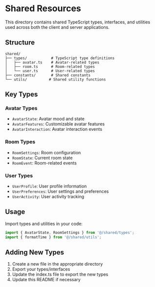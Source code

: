 # Shared Resources

This directory contains shared TypeScript types, interfaces, and utilities used across both the client and server applications.

## Structure

```
shared/
├── types/           # TypeScript type definitions
│   ├── avatar.ts    # Avatar-related types
│   ├── room.ts      # Room-related types
│   └── user.ts      # User-related types
├── constants/       # Shared constants
└── utils/          # Shared utility functions
```

## Key Types

### Avatar Types
- `AvatarState`: Avatar mood and state
- `AvatarFeatures`: Customizable avatar features
- `AvatarInteraction`: Avatar interaction events

### Room Types
- `RoomSettings`: Room configuration
- `RoomState`: Current room state
- `RoomEvent`: Room-related events

### User Types
- `UserProfile`: User profile information
- `UserPreferences`: User settings and preferences
- `UserActivity`: User activity tracking

## Usage

Import types and utilities in your code:

```typescript
import { AvatarState, RoomSettings } from '@/shared/types';
import { formatTime } from '@/shared/utils';
```

## Adding New Types

1. Create a new file in the appropriate directory
2. Export your types/interfaces
3. Update the index.ts file to export the new types
4. Update this README if necessary 